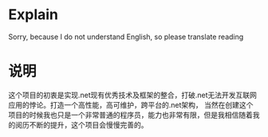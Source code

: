 # Explain
Sorry, because I do not understand English, so please translate reading
# 说明
这个项目的初衷是实现.net现有优秀技术及框架的整合，打破.net无法开发互联网应用的悖论。打造一个高性能，高可维护，跨平台的.net架构，
当然在创建这个项目的时候我也只是一个非常普通的程序员，能力也非常有限，但是我相信随着我的阅历不断的提升，这个项目会慢慢完善的。
